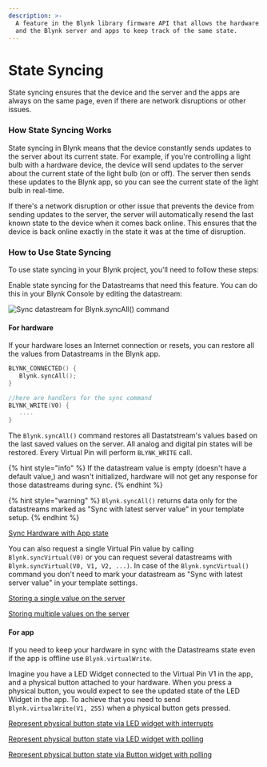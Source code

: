 ```yaml
---
description: >-
  A feature in the Blynk library firmware API that allows the hardware device
  and the Blynk server and apps to keep track of the same state.
---
```


# State Syncing

State syncing ensures that the device and the server and the apps are always on the same page, even if there are network disruptions or other issues.

### How State Syncing Works

State syncing in Blynk means that the device constantly sends updates to the server about its current state. For example, if you're controlling a light bulb with a hardware device, the device will send updates to the server about the current state of the light bulb (on or off). The server then sends these updates to the Blynk app, so you can see the current state of the light bulb in real-time.

If there's a network disruption or other issue that prevents the device from sending updates to the server, the server will automatically resend the last known state to the device when it comes back online. This ensures that the device is back online exactly in the state it was at the time of disruption.

### How to Use State Syncing

To use state syncing in your Blynk project, you'll need to follow these steps:

Enable state syncing for the Datastreams that need this feature. You can do this in your Blynk Console by editing the datastream:

![Sync datastream for Blynk.syncAll() command](../.gitbook/assets/screenshot-blynk-qa.com-2023.04.17-19\_19\_57.png)

#### For hardware

If your hardware loses an Internet connection or resets, you can restore all the values from Datastreams in the Blynk app.

```cpp
BLYNK_CONNECTED() {
   Blynk.syncAll();
}

//here are handlers for the sync command
BLYNK_WRITE(V0) {
   ....
}
```

The `Blynk.syncAll()` command restores all Dastatstream's values based on the last saved values on the server. All analog and digital pin states will be restored. Every Virtual Pin will perform `BLYNK_WRITE` call.

{% hint style="info" %}
If the datastream value is empty (doesn't have a default value,) and wasn't initialized, hardware will not get any response for those datastreams during sync.
{% endhint %}

{% hint style="warning" %}
`Blynk.syncAll()` returns data only for the datastreams marked as "Sync with latest server value" in your template setup.
{% endhint %}

[Sync Hardware with App state](https://github.com/blynkkk/blynk-library/blob/master/examples/More/Sync/HardwareSyncStateFromApp/HardwareSyncStateFromApp.ino)

You can also request a single Virtual Pin value by calling `Blynk.syncVirtual(V0)` or you can request several datastreams with `Blynk.syncVirtual(V0, V1, V2, ...)`. In case of the `Blynk.syncVirtual()` command you don't need to mark your datastream as "Sync with latest server value" in your template settings.

[Storing a single value on the server](https://github.com/blynkkk/blynk-library/blob/master/examples/More/ServerAsDataStorage/ServerAsDataStorage\_SingleValue/ServerAsDataStorage\_SingleValue.ino)

[Storing multiple values on the server](https://github.com/blynkkk/blynk-library/blob/master/examples/More/ServerAsDataStorage/ServerAsDataStorage\_MultiValue/ServerAsDataStorage\_MultiValue.ino)

#### For app

If you need to keep your hardware in sync with the Datastreams state even if the app is offline use `Blynk.virtualWrite`.

Imagine you have a LED Widget connected to the Virtual Pin V1 in the app, and a physical button attached to your hardware. When you press a physical button, you would expect to see the updated state of the LED Widget in the app. To achieve that you need to send `Blynk.virtualWrite(V1, 255)` when a physical button gets pressed.

[Represent physical button state via LED widget with interrupts](https://github.com/blynkkk/blynk-library/blob/master/examples/More/Sync/ButtonInterrupt/ButtonInterrupt.ino)

[Represent physical button state via LED widget with polling](https://github.com/blynkkk/blynk-library/blob/master/examples/More/Sync/ButtonPoll/ButtonPoll.ino)

[Represent physical button state via Button widget with polling](https://github.com/blynkkk/blynk-library/blob/master/examples/More/Sync/SyncPhysicalButton/SyncPhysicalButton.ino)
